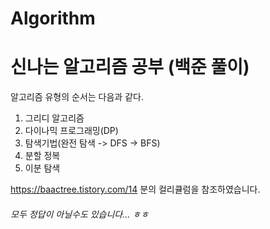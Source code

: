 # Algorithm

신나는 알고리즘 공부 (백준 풀이)
========================

알고리즘 유형의 순서는 다음과 같다.
1. 그리디 알고리즘 
2. 다이나믹 프로그래밍(DP)
3. 탐색기법(완전 탐색 -> DFS -> BFS)
4. 분할 정복
5. 이분 탐색

https://baactree.tistory.com/14 분의 컬리큘럼을 참조하였습니다.
###### 모두 정답이 아닐수도 있습니다... ㅎㅎ

